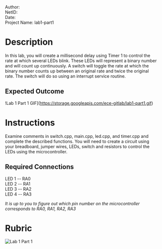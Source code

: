 Author: <br>
NetID: <br>
Date: <br>
Project Name: lab1-part1

# Description
In this lab, you will create a millisecond delay using Timer 1 to control the rate at which several LEDs blink. These LEDs will represent a binary number and will count up continuously. A switch will toggle the rate at which the binary number counts up between an original rate and twice the original rate. The switch will do so using an interrupt service routine.

## Expected Outcome
!Lab 1 Part 1 GIF](https://storage.googleapis.com/ece-gitlab/lab1-part1.gif)

# Instructions
Examine comments in switch.cpp, main.cpp, led.cpp, and timer.cpp and complete the described functions. You will need to create a circuit using your breadboard, jumper wires, LEDs, switch and resistors to control the LEDs using the microcontroller.

## Required Connections
LED 1 -- 	RA0 <br>
LED 2 --	RA1 <br>
LED 3 --	RA2 <br>
LED 4 --  RA3

*It is up to you to figure out which pin number on the microcontroller corresponds to RA0, RA1, RA2, RA3*

# Rubric
![Lab 1 Part 1](https://storage.googleapis.com/ece-gitlab/lab1-part1-rubric.png)
